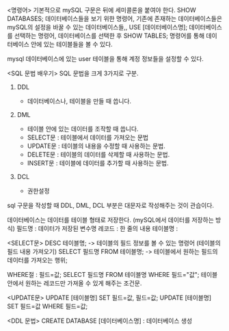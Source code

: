 <명령어>
기본적으로 mySQL 구문은 뒤에 세미콜론을 붙여야 한다.
SHOW DATABASES; 데이터베이스들을 보기 위한 명령어, 기존에 존재하는 데이터베이스들은 mySQL의 설정을 바꿀 수 있는 데이터베이스들,,
USE [데이터베이스명]; 데이터베이스를 선택하는 명령어,
데이터베이스를 선택한 후 SHOW TABLES; 명령어를 통해 데이터베이스 안에 있는 테이블들을 볼 수 있다.

mysql 데이터베이스에 있는 user 테이블을 통해 계정 정보들을 설정할 수 있다.

<SQL 문법 배우기>
SQL 문법을 크게 3가지로 구분.

1. DDL
    - 데이터베이스나, 테이블을 만들 때 씁니다.

2. DML
    - 테이블 안에 있는 데이터를 조작할 때 씁니다. 
    - SELECT문 : 테이블에서 데이터를 가져오는 문법
    - UPDATE문 : 테이블의 내용을 수정할 때 사용하는 문법.
    - DELETE문 : 테이블의 데이터를 삭제할 때 사용하는 문법.
    - INSERT문 : 테이블에 데이터를 추가할 때 사용하는 문법.

3. DCL
    - 권한설정

sql 구문을 작성할 때 DDL, DML, DCL 부분은 대문자로 작성해주는 것이 관습이다.

데이터베이스는 데이터를 테이블 형태로 저장한다. (mySQL에서 데이터를 저장하는 방식)
필드명 : 데이터가 저장된 변수명
레코드 : 한 줄의 내용
테이블명 : 

<SELECT문>
DESC 테이블명; -> 테이블의 필드 정보를 볼 수 있는 명령어 (테이블의 필드 내용 가져오기)
SELECT 필드명 FROM 테이블명;  -> 테이블에서 원하는 필드의 데이터를 가져오는 행위;

WHERE절 : 필드=값;
SELECT 필드명 FROM 테이블명 WHERE 필드="값";
테이블 안에서 원하는 레코드만 가져올 수 있게 해주는 조건문.

<UPDATE문>
UPDATE [테이블명] SET 필드=값, 필드=값;
UPDATE [테이블명] SET 필드=값 WHERE 필드=값;


<DDL 문법>
CREATE DATABASE [데이터베이스명] : 데이터베이스 생성 